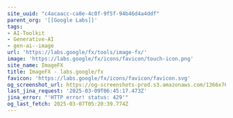 ```yaml
---
site_uuid: "c4acaacc-ca8e-4c0f-9f5f-94b46d4a4ddf"
parent_org: '[[Google Labs]]'
tags:
- AI-Toolkit
- Generative-AI
- gen-ai--image
url: 'https://labs.google/fx/tools/image-fx/'
image: 'https://labs.google/fx/icons/favicon/touch-icon.png'
site_name: ImageFX
title: ImageFX - labs.google/fx
favicon: 'https://labs.google/fx/icons/favicon/favicon.svg'
og_screenshot_url: https://og-screenshots-prod.s3.amazonaws.com/1366x768/80/false/bbed634f3183b3e34309f8fff72b4af7c71ddb7c972052130a0a828169c0f9f0.jpeg
last_jina_request: '2025-03-09T06:45:17.473Z'
jina_error: "'HTTP error! status: 429'"
og_last_fetch: 2025-03-07T05:20:39.774Z
---
```


